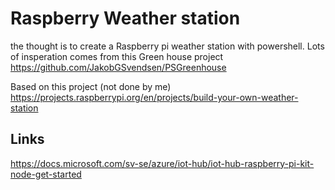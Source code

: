 # Raspberry Weather station
the thought is to create a Raspberry pi weather station with powershell. Lots of insperation comes from this Green house project https://github.com/JakobGSvendsen/PSGreenhouse

Based on this project (not done by me)
https://projects.raspberrypi.org/en/projects/build-your-own-weather-station

## Links
https://docs.microsoft.com/sv-se/azure/iot-hub/iot-hub-raspberry-pi-kit-node-get-started